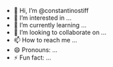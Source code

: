 - 👋 Hi, I’m @constantinostiff
- 👀 I’m interested in ...
- 🌱 I’m currently learning ...
- 💞️ I’m looking to collaborate on ...
- 📫 How to reach me ...
- 😄 Pronouns: ...
- ⚡ Fun fact: ...

<!---
constantinostiff/constantinostiff is a ✨ special ✨ repository because its `README.md` (this file) appears on your GitHub profile.
You can click the Preview link to take a look at your changes.
--->

